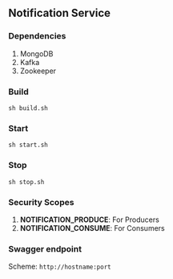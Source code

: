 ## Notification Service

### Dependencies
1. MongoDB
2. Kafka
3. Zookeeper

### Build
`sh build.sh`
### Start
`sh start.sh`
### Stop
`sh stop.sh`

### Security Scopes
1. **NOTIFICATION_PRODUCE**: For Producers
2. **NOTIFICATION_CONSUME**: For Consumers

### Swagger endpoint
Scheme: `http://hostname:port`